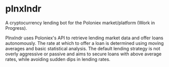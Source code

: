 # plnxlndr
A cryptocurrency lending bot for the Poloniex market/platform (Work in Progress).

Plnxlndr uses Poloniex's API to retrieve lending market data and offer loans autonomously. The rate at which to offer a loan is determined using moving averages and basic statistical analysis. The default lending strategy is not overly aggressive or passive and aims to secure loans with above average rates, while avoiding sudden dips in lending rates.





